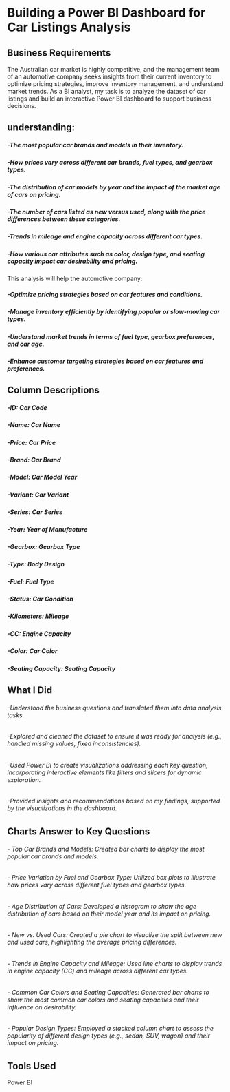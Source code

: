# Building a Power BI Dashboard for Car Listings Analysis



## Business Requirements
The Australian car market is highly competitive, and the management team of an automotive company seeks insights from their current inventory to optimize pricing strategies, improve inventory management, and understand market trends. As a BI analyst, my task is to analyze the dataset of car listings and build an interactive Power BI dashboard to support business decisions.

 ## understanding:

##### -The most popular car brands and models in their inventory.
##### -How prices vary across different car brands, fuel types, and gearbox types.
##### -The distribution of car models by year and the impact of the market age of cars on pricing.
##### -The number of cars listed as new versus used, along with the price differences between these categories.
##### -Trends in mileage and engine capacity across different car types.
##### -How various car attributes such as color, design type, and seating capacity impact car desirability and pricing.

This analysis will help the automotive company:

##### -Optimize pricing strategies based on car features and conditions.
##### -Manage inventory efficiently by identifying popular or slow-moving car types.
##### -Understand market trends in terms of fuel type, gearbox preferences, and car age.
##### -Enhance customer targeting strategies based on car features and preferences.
## Column Descriptions
##### -ID: Car Code
##### -Name: Car Name
##### -Price: Car Price
##### -Brand: Car Brand
##### -Model: Car Model Year
##### -Variant: Car Variant
##### -Series: Car Series
##### -Year: Year of Manufacture
##### -Gearbox: Gearbox Type
##### -Type: Body Design
##### -Fuel: Fuel Type
##### -Status: Car Condition
##### -Kilometers: Mileage
##### -CC: Engine Capacity
##### -Color: Car Color
##### -Seating Capacity: Seating Capacity

## What I Did

###### -Understood the business questions and translated them into data analysis tasks.
###### -Explored and cleaned the dataset to ensure it was ready for analysis (e.g., handled missing values, fixed inconsistencies).
###### -Used Power BI to create visualizations addressing each key question, incorporating interactive elements like filters and slicers for dynamic exploration.
###### -Provided insights and recommendations based on my findings, supported by the visualizations in the dashboard.


## Charts Answer  to Key Questions

###### - Top Car Brands and Models: Created bar charts to display the most popular car brands and models.
###### - Price Variation by Fuel and Gearbox Type: Utilized box plots to illustrate how prices vary across different fuel types and gearbox types.
###### - Age Distribution of Cars: Developed a histogram to show the age distribution of cars based on their model year and its impact on pricing.
###### - New vs. Used Cars: Created a pie chart to visualize the split between new and used cars, highlighting the average pricing differences.
###### - Trends in Engine Capacity and Mileage: Used line charts to display trends in engine capacity (CC) and mileage across different car types.
###### - Common Car Colors and Seating Capacities: Generated bar charts to show the most common car colors and seating capacities and their influence on desirability.
###### - Popular Design Types: Employed a stacked column chart to assess the popularity of different design types (e.g., sedan, SUV, wagon) and their impact on pricing.

## Tools Used

Power BI
